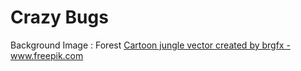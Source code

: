# Crazy Bugs

Background Image : Forest 
<a href="https://www.freepik.com/vectors/cartoon-jungle">Cartoon jungle vector created by brgfx - www.freepik.com</a>